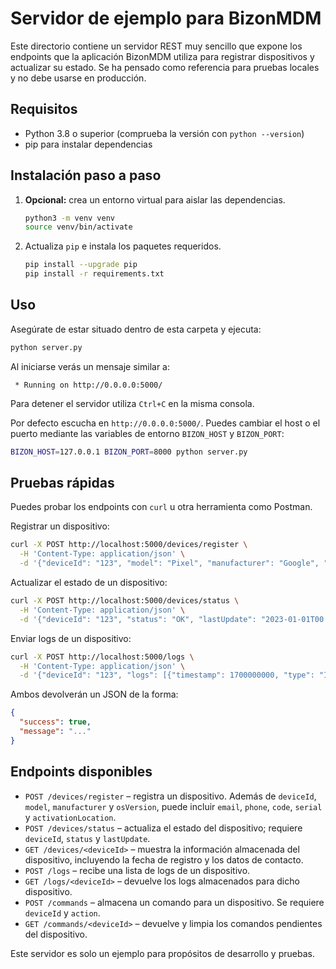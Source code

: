 # Servidor de ejemplo para BizonMDM

Este directorio contiene un servidor REST muy sencillo que expone los endpoints que la aplicación BizonMDM utiliza para registrar dispositivos y actualizar su estado. Se ha pensado como referencia para pruebas locales y no debe usarse en producción.

## Requisitos

- Python 3.8 o superior (comprueba la versión con `python --version`)
- pip para instalar dependencias

## Instalación paso a paso

1. **Opcional:** crea un entorno virtual para aislar las dependencias.

   ```bash
   python3 -m venv venv
   source venv/bin/activate
   ```

2. Actualiza `pip` e instala los paquetes requeridos.

   ```bash
   pip install --upgrade pip
   pip install -r requirements.txt
   ```

## Uso

Asegúrate de estar situado dentro de esta carpeta y ejecuta:

```bash
python server.py
```

Al iniciarse verás un mensaje similar a:

```
 * Running on http://0.0.0.0:5000/
```

Para detener el servidor utiliza `Ctrl+C` en la misma consola.

Por defecto escucha en `http://0.0.0.0:5000/`. Puedes cambiar el host o el puerto mediante las variables de entorno `BIZON_HOST` y `BIZON_PORT`:

```bash
BIZON_HOST=127.0.0.1 BIZON_PORT=8000 python server.py
```

## Pruebas rápidas

Puedes probar los endpoints con `curl` u otra herramienta como Postman.

Registrar un dispositivo:

```bash
curl -X POST http://localhost:5000/devices/register \
  -H 'Content-Type: application/json' \
  -d '{"deviceId": "123", "model": "Pixel", "manufacturer": "Google", "osVersion": "13", "email": "demo@example.com", "phone": "+123456789", "code": "PX-001", "serial": "ABC123", "activationLocation": "MX"}'
```

Actualizar el estado de un dispositivo:

```bash
curl -X POST http://localhost:5000/devices/status \
  -H 'Content-Type: application/json' \
  -d '{"deviceId": "123", "status": "OK", "lastUpdate": "2023-01-01T00:00:00"}'
```

Enviar logs de un dispositivo:

```bash
curl -X POST http://localhost:5000/logs \
  -H 'Content-Type: application/json' \
  -d '{"deviceId": "123", "logs": [{"timestamp": 1700000000, "type": "INFO", "message": "Inicio", "severity": "LOW"}]}'
```

Ambos devolverán un JSON de la forma:

```json
{
  "success": true,
  "message": "..."
}
```

## Endpoints disponibles

- `POST /devices/register` – registra un dispositivo. Además de `deviceId`, `model`, `manufacturer` y `osVersion`, puede incluir `email`, `phone`, `code`, `serial` y `activationLocation`.
- `POST /devices/status` – actualiza el estado del dispositivo; requiere `deviceId`, `status` y `lastUpdate`.
- `GET /devices/<deviceId>` – muestra la información almacenada del dispositivo, incluyendo la fecha de registro y los datos de contacto.
- `POST /logs` – recibe una lista de logs de un dispositivo.
- `GET /logs/<deviceId>` – devuelve los logs almacenados para dicho dispositivo.
- `POST /commands` – almacena un comando para un dispositivo. Se requiere `deviceId` y `action`.
- `GET /commands/<deviceId>` – devuelve y limpia los comandos pendientes del dispositivo.

Este servidor es solo un ejemplo para propósitos de desarrollo y pruebas.
